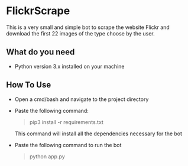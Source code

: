 # FlickrScrape
This is a very small and simple bot to scrape the website Flickr and download the first 22 images of the type choose by the user.

## What do you need
- Python version 3.x installed on your machine

## How To Use
- Open a cmd/bash and navigate to the project directory
- Paste the following command:
  
  > pip3 install -r requirements.txt
  
  This command will install all the dependencies necessary for the bot
  
- Paste the following command to run the bot
  
  > python app.py
